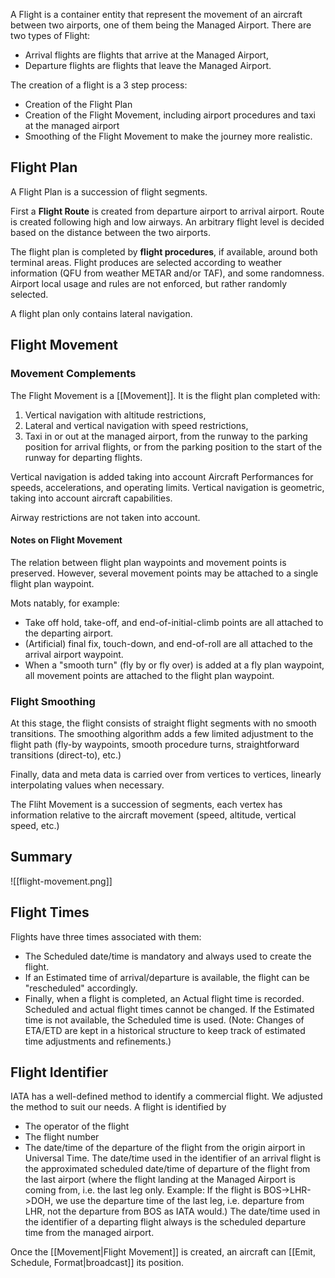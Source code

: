 A Flight is a container entity that represent the movement of an aircraft between two airports, one of them being the Managed Airport.
There are two types of Flight:
- Arrival flights are flights that arrive at the Managed Airport,
- Departure flights are flights that leave the Managed Airport.

The creation of a flight is a 3 step process:
- Creation of the Flight Plan
- Creation of the Flight Movement, including airport procedures and taxi at the managed airport
- Smoothing of the Flight Movement to make the journey more realistic.

## Flight Plan

A Flight Plan is a succession of flight segments.

First a **Flight Route** is created from departure airport to arrival airport. Route is created following high and low airways. An arbitrary flight level is decided based on the distance between the two airports.

The flight plan is completed by **flight procedures**, if available, around both terminal areas. Flight produces are selected according to weather information (QFU from weather METAR and/or TAF), and some randomness. Airport local usage and rules are not enforced, but rather randomly selected.

A flight plan only contains lateral navigation.

## Flight Movement

### Movement Complements

The Flight Movement is a [[Movement]]. It is the flight plan completed with:
1. Vertical navigation with altitude restrictions,
2. Lateral and vertical navigation with speed restrictions,
3. Taxi in or out at the managed airport, from the runway to the parking position for arrival flights, or from the parking position to the start of the runway for departing flights.

Vertical navigation is added taking into account Aircraft Performances for speeds, accelerations, and operating limits.
Vertical navigation is geometric, taking into account aircraft capabilities.

Airway restrictions are not taken into account.

#### Notes on Flight Movement

The relation between flight plan waypoints and movement points is preserved. However, several movement points may be attached to a single flight plan waypoint.

Mots natably, for example:
- Take off hold, take-off, and end-of-initial-climb points are all attached to the departing airport.
- (Artificial) final fix, touch-down, and end-of-roll are all attached to the arrival airport waypoint.
- When a "smooth turn" (fly by or fly over) is added at a fly plan waypoint, all movement points are attached to the flight plan waypoint.

### Flight Smoothing

At this stage, the flight consists of straight flight segments with no smooth transitions. The smoothing algorithm adds a few limited adjustment to the flight path (fly-by waypoints, smooth procedure turns, straightforward transitions (direct-to), etc.)

Finally, data and meta data is carried over from vertices to vertices, linearly interpolating values when necessary.

The Fliht Movement is a succession of segments, each vertex has information relative to the aircraft movement (speed, altitude, vertical speed, etc.)
## Summary
![[flight-movement.png]]
## Flight Times

Flights have three times associated with them:
- The Scheduled date/time is mandatory and always used to create the flight.
- If an Estimated time of arrival/departure is available, the flight can be "rescheduled" accordingly.
- Finally, when a flight is completed, an Actual flight time is recorded.
Scheduled and actual flight times cannot be changed.
If the Estimated time is not available, the Scheduled time is used.
(Note: Changes of ETA/ETD are kept in a historical structure to keep track of estimated time adjustments and refinements.)
## Flight Identifier

IATA has a well-defined method to identify a commercial flight. We adjusted the method to suit our needs.
A flight is identified by
- The operator of the flight
- The flight number
- The date/time of the departure of the flight from the origin airport in Universal Time.
The date/time used in the identifier of an arrival flight is the approximated scheduled date/time of departure of the flight from the last airport (where the flight landing at the Managed Airport is coming from, i.e. the last leg only. Example: If the flight is BOS->LHR->DOH, we use the departure time of the last leg, i.e. departure from LHR, not the departure from BOS as IATA would.)
The date/time used in the identifier of a departing flight always is the scheduled departure time from the managed airport.

Once the [[Movement|Flight Movement]] is created, an aircraft can [[Emit, Schedule, Format|broadcast]] its position.